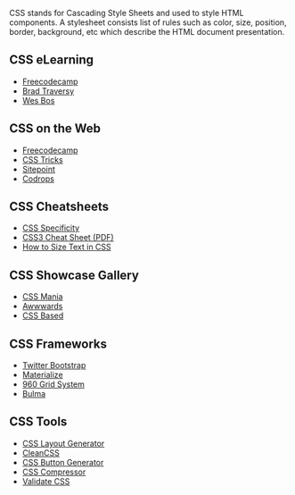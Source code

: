 <p>CSS stands for Cascading Style Sheets and used to style HTML components. A stylesheet consists list of rules such as color, size, position, border, background, etc which describe the HTML document presentation.</p>
            <h2><i class="fa fa-youtube-play" aria-hidden="true"></i> CSS eLearning</h2>
            <ul>
                <li><i class="fa fa-long-arrow-right" aria-hidden="true"></i> <a href="https://www.youtube.com/channel/UC8butISFwT-Wl7EV0hUK0BQ">Freecodecamp</a></li>
                <li><i class="fa fa-long-arrow-right" aria-hidden="true"></i> <a href="https://www.youtube.com/channel/UC29ju8bIPH5as8OGnQzwJyA">Brad Traversy</a></li>
                <li><i class="fa fa-long-arrow-right" aria-hidden="true"></i> <a href="https://cssgrid.io/">Wes Bos</a></li>
            </ul>
            <h2><i class="fa fa-code" aria-hidden="true"></i> CSS on the Web</h2>
            <ul>
                <li><i class="fa fa-long-arrow-right" aria-hidden="true"></i> <a href="https://www.freecodecamp.org/news/tag/css/">Freecodecamp</a></li>
                <li><i class="fa fa-long-arrow-right" aria-hidden="true"></i> <a href="https://css-tricks.com/">CSS Tricks</a></li>
                <li><i class="fa fa-long-arrow-right" aria-hidden="true"></i> <a href="https://www.sitepoint.com/html-css/">Sitepoint</a></li>
                <li><i class="fa fa-long-arrow-right" aria-hidden="true"></i> <a href="http://tympanus.net/codrops/css_reference/">Codrops</a></li>
            </ul>
            <h2><i class="fa fa-file-code-o" aria-hidden="true"></i> CSS Cheatsheets</h2>
            <ul>
                <li><i class="fa fa-long-arrow-right" aria-hidden="true"></i> <a href="https://www.smashingmagazine.com/2007/07/css-specificity-things-you-should-know/">CSS Specificity</a></li>
                <li><i class="fa fa-long-arrow-right" aria-hidden="true"></i> <a href="https://www.smashingmagazine.com/2009/07/css-3-cheat-sheet-pdf/">CSS3 Cheat Sheet (PDF)</a></li>
                <li><i class="fa fa-long-arrow-right" aria-hidden="true"></i> <a href="https://alistapart.com/article/howtosizetextincss/">How to Size Text in CSS</a></li>
            </ul>
            <h2><i class="fa fa-briefcase" aria-hidden="true"></i> CSS Showcase Gallery</h2>
            <ul>
                <li><i class="fa fa-long-arrow-right" aria-hidden="true"></i> <a href="http://www.cssmania.com/">CSS Mania</a></li>
                <li><i class="fa fa-long-arrow-right" aria-hidden="true"></i> <a href="https://www.awwwards.com/">Awwwards</a></li>
                <li><i class="fa fa-long-arrow-right" aria-hidden="true"></i> <a href="http://cssbased.com/">CSS Based</a></li>
            </ul>
            <h2><i class="fa fa-file-text-o" aria-hidden="true"></i> CSS Frameworks</h2>
            <ul>
                <li><i class="fa fa-long-arrow-right" aria-hidden="true"></i> <a href="https://getbootstrap.com/">Twitter Bootstrap</a></li>
                <li><i class="fa fa-long-arrow-right" aria-hidden="true"></i> <a href="https://materializecss.com/">Materialize</a></li>
                <li><i class="fa fa-long-arrow-right" aria-hidden="true"></i> <a href="https://960.gs/">960 Grid System</a></li>
                <li><i class="fa fa-long-arrow-right" aria-hidden="true"></i> <a href="https://bulma.io/">Bulma</a></li>
            </ul>
            <h2><i class="fa fa-hand-o-right" aria-hidden="true"></i> CSS Tools</h2>
            <ul>
                <li><i class="fa fa-long-arrow-right" aria-hidden="true"></i> <a href="https://csscreator.com/version2/pagelayout.php">CSS Layout Generator</a></li>
                <li><i class="fa fa-long-arrow-right" aria-hidden="true"></i> <a href="https://www.cleancss.com/">CleanCSS</a></li>
                <li><i class="fa fa-long-arrow-right" aria-hidden="true"></i> <a href="http://css3buttongenerator.com">CSS Button Generator</a></li>
                <li><i class="fa fa-long-arrow-right" aria-hidden="true"></i> <a href="http://iceyboard.no-ip.org/projects/css_compressor">CSS Compressor</a></li>
                <li><i class="fa fa-long-arrow-right" aria-hidden="true"></i> <a href="https://jigsaw.w3.org/css-validator">Validate CSS</a></li>
            </ul>
